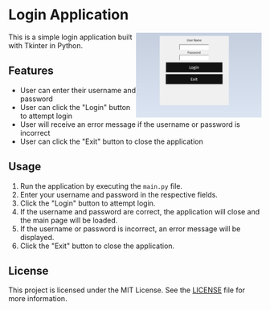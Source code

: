 # Login Application
<img align="right" src=https://github.com/alirezashahrderazi/LoginPageTkinter-OOP/blob/main/login.png width=250px>
This is a simple login application built with Tkinter in Python.

## Features
- User can enter their username and password
- User can click the "Login" button to attempt login
- User will receive an error message if the username or password is incorrect
- User can click the "Exit" button to close the application

## Usage
1. Run the application by executing the `main.py` file.
2. Enter your username and password in the respective fields.
3. Click the "Login" button to attempt login.
4. If the username and password are correct, the application will close and the main page will be loaded.
5. If the username or password is incorrect, an error message will be displayed.
6. Click the "Exit" button to close the application.

## License
This project is licensed under the MIT License. See the [LICENSE](LICENSE) file for more information.
